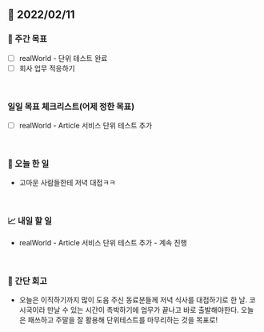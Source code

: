 ## 📅 2022/02/11


### 👏 주간 목표

- [ ] realWorld - 단위 테스트 완료
- [ ] 회사 업무 적응하기

<br/>

### 일일 목표 체크리스트(어제 정한 목표)

- [ ] realWorld - Article 서비스 단위 테스트 추가

<br/>

### 💯 오늘 한 일

- 고마운 사람들한테 저녁 대접ㅋㅋ

<br/>

### 📈 내일 할 일

- realWorld - Article 서비스 단위 테스트 추가 - 계속 진행

<br/>

### 🤔 간단 회고

- 오늘은 이직하기까지 많이 도움 주신 동료분들께 저녁 식사를 대접하기로 한 날. 코시국이라 만날 수 있는 시간이 촉박하기에
업무가 끝나고 바로 출발해야한다. 오늘은 패쓰하고 주말을 잘 활용해 단위테스트를 마무리하는 것을 목표로!



 




 








